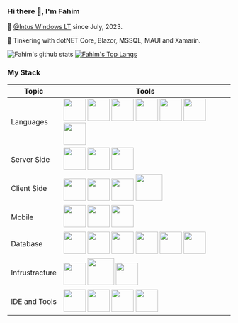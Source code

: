 ### Hi there 👋, I'm Fahim

💼 [@Intus Windows LT](http://www.relisource.com/) since July, 2023.

🔭 Tinkering with dotNET Core, Blazor, MSSQL, MAUI and Xamarin.

![Fahim's github stats](https://github-readme-stats.zohan.tech/api?username=fahimshahrierrasel&show_icons=true&theme=dracula)
[![Fahim's Top Langs](https://github-readme-stats.zohan.tech/api/top-langs/?username=fahimshahrierrasel&langs_count=10&hide=php,html,css,asp,cpp&layout=compact&theme=dracula)](https://github.com/anuraghazra/github-readme-stats)

### My Stack
|Topic|Tools|
|--|--|
|Languages| <img height="50px" src="https://cdn.jsdelivr.net/gh/devicons/devicon/icons/csharp/csharp-original.svg" /> <img height="50px" src="https://cdn.jsdelivr.net/gh/devicons/devicon/icons/dart/dart-original.svg" /> <img height="50px" src="https://cdn.jsdelivr.net/gh/devicons/devicon/icons/java/java-original.svg" /> <img height="50px" src="https://cdn.jsdelivr.net/gh/devicons/devicon/icons/javascript/javascript-plain.svg" /> <img height="50px" src="https://cdn.jsdelivr.net/gh/devicons/devicon/icons/kotlin/kotlin-original.svg" /> <img height="50px" src="https://cdn.jsdelivr.net/gh/devicons/devicon/icons/python/python-original.svg" /> <img height="50px" src="https://cdn.jsdelivr.net/gh/devicons/devicon/icons/typescript/typescript-plain.svg" /> |
|Server Side|<img height="50px" src="https://cdn.jsdelivr.net/gh/devicons/devicon/icons/dot-net/dot-net-original-wordmark.svg" /> <img height="50px" src="https://cdn.jsdelivr.net/gh/devicons/devicon/icons/dotnetcore/dotnetcore-original.svg" /> <img height="50px" src="https://cdn.jsdelivr.net/gh/devicons/devicon/icons/nodejs/nodejs-original.svg" />|
|Client Side|<img height="50px" src="https://www.cdnlogo.com/logos/b/67/blazor.svg"> <img height="50px" src="https://cdn.jsdelivr.net/gh/devicons/devicon/icons/angularjs/angularjs-original.svg" /> <img height="50px" src="https://cdn.jsdelivr.net/gh/devicons/devicon/icons/react/react-original.svg" /> <img height="60px" src="https://cdn.jsdelivr.net/gh/devicons/devicon/icons/nextjs/nextjs-original-wordmark.svg" />|
|Mobile|<img height="50px" src="https://cdn.jsdelivr.net/gh/devicons/devicon/icons/android/android-original.svg" /> <img height="50px" src="https://cdn.jsdelivr.net/gh/devicons/devicon/icons/flutter/flutter-original.svg" /> <img height="50px" src="https://cdn.jsdelivr.net/gh/devicons/devicon/icons/xamarin/xamarin-original.svg" />|
|Database|<img height="50px" src="https://cdn.jsdelivr.net/gh/devicons/devicon/icons/microsoftsqlserver/microsoftsqlserver-plain-wordmark.svg" /> <img height="50px" src="https://cdn.jsdelivr.net/gh/devicons/devicon/icons/sqlite/sqlite-original.svg" /> <img height="50px" src="https://cdn.jsdelivr.net/gh/devicons/devicon/icons/mysql/mysql-original-wordmark.svg" /> <img height="50px" src="https://cdn.jsdelivr.net/gh/devicons/devicon/icons/firebase/firebase-plain.svg" /> <img height="50px" src="https://cdn.jsdelivr.net/gh/devicons/devicon/icons/mongodb/mongodb-original.svg" /> <img height="50px" src="https://cdn.jsdelivr.net/gh/devicons/devicon/icons/redis/redis-original.svg" /> |
|Infrustracture|<img height="50px" src="https://cdn.jsdelivr.net/gh/devicons/devicon/icons/azure/azure-original.svg" />  <img height="60px" src="https://cdn.jsdelivr.net/gh/devicons/devicon/icons/docker/docker-original.svg" /> <img height="50px" src="https://cdn.jsdelivr.net/gh/devicons/devicon/icons/amazonwebservices/amazonwebservices-original.svg" />|
|IDE and Tools | <img height="50px" src="https://cdn.jsdelivr.net/gh/devicons/devicon/icons/visualstudio/visualstudio-plain.svg" /> <img height="50px" src="https://cdn.jsdelivr.net/gh/devicons/devicon/icons/vscode/vscode-original.svg" /> <img height="50px" src="https://cdn.jsdelivr.net/gh/devicons/devicon/icons/androidstudio/androidstudio-original.svg" /> <img height="50px" src="https://cdn.jsdelivr.net/gh/devicons/devicon/icons/jetbrains/jetbrains-original.svg" /> |

